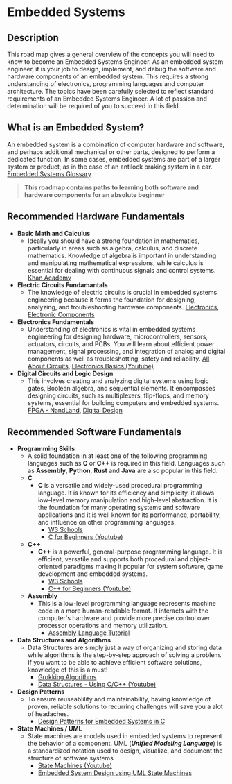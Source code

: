 # Embedded Systems

## Description

This road map gives a general overview of the concepts you will need to know to become an Embedded Systems Engineer. As an embedded system engineer, it is your job to design, implement, and debug the software and hardware components of an embedded system. This requires a strong understanding of electronics, programming languages and computer architecture. The topics have been carefully selected to reflect standard requirements of an Embedded Systems Engineer. A lot of passion and determination will be required of you to succeed in this field.

## What is an Embedded System?

An embedded system is a combination of computer hardware and software, and perhaps additional mechanical or other parts, designed to perform a dedicated function. In some cases, embedded systems are part of a larger system or product, as in the case of an antilock braking system in a car. [Embedded Systems Glossary](https://barrgroup.com/embedded-systems/glossary-e)

> **This roadmap contains paths to learning both software and hardware components for an absolute beginner**

## Recommended Hardware Fundamentals

- **Basic Math and Calculus**
  - Ideally you should have a strong foundation in mathematics, particularly in areas such as algebra, calculus, and discrete mathematics. Knowledge of algebra is important in understanding and manipulating mathematical expressions, while calculus is essential for dealing with continuous signals and control systems. [Khan Academy](https://www.khanacademy.org/math/calculus-1)
- **Electric Circuits Fundamantals**
  - The knowledge of electric circuits is crucial in embedded systems engineering because it forms the foundation for designing, analyzing, and troubleshooting hardware components. [Electronics](https://www.electronics-tutorials.ws/), [Electronic Components](https://www.elprocus.com/major-electronic-components/)
- **Electronics Fundamentals**
  - Understanding of electronics is vital in embedded systems engineering for designing hardware, microcontrollers, sensors, actuators, circuits, and PCBs. You will learn about efficient power management, signal processing, and integration of analog and digital components as well as troubleshotting, safety and reliability. [All About Circuits](https://www.allaboutcircuits.com/textbook/), [Electronics Basics (Youtube)](https://youtube.com/playlist?list=PLAROrg3NQn7cyu01HpOv5BWo217XWBZu0)
- **Digital Circuits and Logic Design**
  - This involves creating and analyzing digital systems using logic gates, Boolean algebra, and sequential elements. It encompasses designing circuits, such as multiplexers, flip-flops, and memory systems, essential for building computers and embedded systems. [FPGA - NandLand](https://nandland.com/fpga-101/), [Digital Design](https://tinytapeout.com/digital_design/)

## Recommended Software Fundamentals

- **Programming Skills**
  - A solid foundation in at least one of the following programming languages such as **C** or **C++** is required in this field. Languages such as **Assembly**, **Python**, **Rust** and **Java** are also popular in this field.
  - **C**
    - **C** is a versatile and widely-used procedural programming language. It is known for its efficiency and simplicity, it allows low-level memory manipulation and high-level abstraction. It is the foundation for many operating systems and software applications and it is well known for its performance, portability, and influence on other programming languages.
      - [W3 Schools](https://www.w3schools.com/c/index.php)
      - [C for Beginners (Youtube)](https://www.youtube.com/watch?v=ssJY5MDLjlo)
  - **C++**
    - **C++** is a powerful, general-purpose programming language. It is efficient, versatile and supports both procedural and object-oriented paradigms making it popular for system software, game development and embedded systems.
      - [W3 Schools](https://www.w3schools.com/cpp/default.asp)
      - [C++ for Beginners (Youtube)](https://www.youtube.com/watch?v=vLnPwxZdW4Y)
  - **Assembly**
    - This is a low-level programming language represents machine code in a more human-readable format. It interacts with the computer's hardware and provide more precise control over processor operations and memory utilization.
      - [Assembly Language Tutorial](https://www.tutorialspoint.com/assembly_programming/index.htm)
- **Data Structures and Algorithms**
  - Data Structures are simply just a way of organizing and storing data while algorithms is the step-by-step approach of solving a problem. If you want to be able to achieve efficient software solutions, knowledge of this is a must!
    - [Grokking Algorithms](https://www.manning.com/books/grokking-algorithms)
    - [Data Structures - Using C/C++ (Youtube)](https://www.youtube.com/watch?v=B31LgI4Y4DQ)
- **Design Patterns**
  - To ensure reuseablility and maintainability, having knowledge of proven, reliable solutions to recurring challenges will save you a alot of headaches.
    - [Design Patterns for Embedded Systems in C](https://repositorio.uci.cu/jspui/bitstream/123456789/10139/1/Design%20Patterns%20for%20Embedded%20Systems%20in%20C_%20An%20Embedded%20Software%20Engineering%20Toolkit%20%28%20PDFDrive%20%29.pdf)
- **State Machines / UML**
  - State machines are models used in embedded systems to represent the behavior of a component. UML (**_Unified Modeling Language_**) is a standardized notation used to design, visualize, and document the structure of software systems
    - [State Machines (Youtube)](https://www.youtube.com/playlist?list=PLPW8O6W-1chxym7TgIPV9k5E8YJtSBToI)
    - [Embedded System Design using UML State Machines](https://www.udemy.com/course/embedded-system-design-using-uml-state-machines/)
